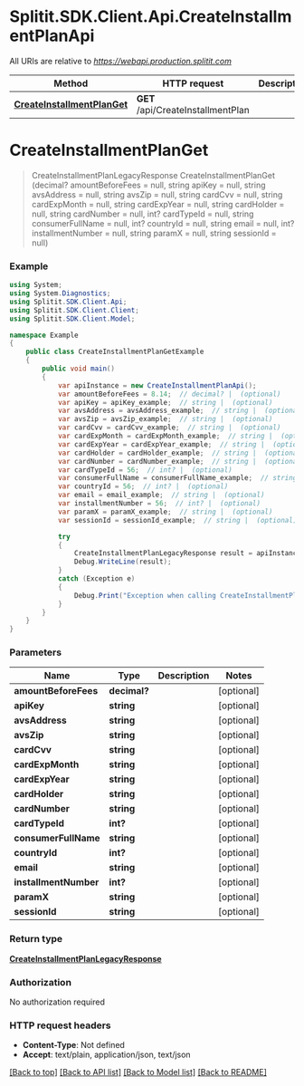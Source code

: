 # Splitit.SDK.Client.Api.CreateInstallmentPlanApi

All URIs are relative to *https://webapi.production.splitit.com*

Method | HTTP request | Description
------------- | ------------- | -------------
[**CreateInstallmentPlanGet**](CreateInstallmentPlanApi.md#createinstallmentplanget) | **GET** /api/CreateInstallmentPlan | 


<a name="createinstallmentplanget"></a>
# **CreateInstallmentPlanGet**
> CreateInstallmentPlanLegacyResponse CreateInstallmentPlanGet (decimal? amountBeforeFees = null, string apiKey = null, string avsAddress = null, string avsZip = null, string cardCvv = null, string cardExpMonth = null, string cardExpYear = null, string cardHolder = null, string cardNumber = null, int? cardTypeId = null, string consumerFullName = null, int? countryId = null, string email = null, int? installmentNumber = null, string paramX = null, string sessionId = null)



### Example
```csharp
using System;
using System.Diagnostics;
using Splitit.SDK.Client.Api;
using Splitit.SDK.Client.Client;
using Splitit.SDK.Client.Model;

namespace Example
{
    public class CreateInstallmentPlanGetExample
    {
        public void main()
        {
            var apiInstance = new CreateInstallmentPlanApi();
            var amountBeforeFees = 8.14;  // decimal? |  (optional) 
            var apiKey = apiKey_example;  // string |  (optional) 
            var avsAddress = avsAddress_example;  // string |  (optional) 
            var avsZip = avsZip_example;  // string |  (optional) 
            var cardCvv = cardCvv_example;  // string |  (optional) 
            var cardExpMonth = cardExpMonth_example;  // string |  (optional) 
            var cardExpYear = cardExpYear_example;  // string |  (optional) 
            var cardHolder = cardHolder_example;  // string |  (optional) 
            var cardNumber = cardNumber_example;  // string |  (optional) 
            var cardTypeId = 56;  // int? |  (optional) 
            var consumerFullName = consumerFullName_example;  // string |  (optional) 
            var countryId = 56;  // int? |  (optional) 
            var email = email_example;  // string |  (optional) 
            var installmentNumber = 56;  // int? |  (optional) 
            var paramX = paramX_example;  // string |  (optional) 
            var sessionId = sessionId_example;  // string |  (optional) 

            try
            {
                CreateInstallmentPlanLegacyResponse result = apiInstance.CreateInstallmentPlanGet(amountBeforeFees, apiKey, avsAddress, avsZip, cardCvv, cardExpMonth, cardExpYear, cardHolder, cardNumber, cardTypeId, consumerFullName, countryId, email, installmentNumber, paramX, sessionId);
                Debug.WriteLine(result);
            }
            catch (Exception e)
            {
                Debug.Print("Exception when calling CreateInstallmentPlanApi.CreateInstallmentPlanGet: " + e.Message );
            }
        }
    }
}
```

### Parameters

Name | Type | Description  | Notes
------------- | ------------- | ------------- | -------------
 **amountBeforeFees** | **decimal?**|  | [optional] 
 **apiKey** | **string**|  | [optional] 
 **avsAddress** | **string**|  | [optional] 
 **avsZip** | **string**|  | [optional] 
 **cardCvv** | **string**|  | [optional] 
 **cardExpMonth** | **string**|  | [optional] 
 **cardExpYear** | **string**|  | [optional] 
 **cardHolder** | **string**|  | [optional] 
 **cardNumber** | **string**|  | [optional] 
 **cardTypeId** | **int?**|  | [optional] 
 **consumerFullName** | **string**|  | [optional] 
 **countryId** | **int?**|  | [optional] 
 **email** | **string**|  | [optional] 
 **installmentNumber** | **int?**|  | [optional] 
 **paramX** | **string**|  | [optional] 
 **sessionId** | **string**|  | [optional] 

### Return type

[**CreateInstallmentPlanLegacyResponse**](CreateInstallmentPlanLegacyResponse.md)

### Authorization

No authorization required

### HTTP request headers

 - **Content-Type**: Not defined
 - **Accept**: text/plain, application/json, text/json

[[Back to top]](#) [[Back to API list]](../README.md#documentation-for-api-endpoints) [[Back to Model list]](../README.md#documentation-for-models) [[Back to README]](../README.md)

